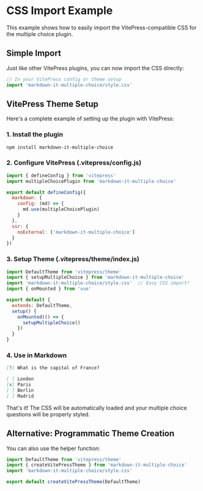 # CSS Import Example

This example shows how to easily import the VitePress-compatible CSS for the multiple choice plugin.

## Simple Import

Just like other VitePress plugins, you can now import the CSS directly:

```js
// In your VitePress config or theme setup
import 'markdown-it-multiple-choice/style.css'
```

## VitePress Theme Setup

Here's a complete example of setting up the plugin with VitePress:

### 1. Install the plugin

```bash
npm install markdown-it-multiple-choice
```

### 2. Configure VitePress (.vitepress/config.js)

```js
import { defineConfig } from 'vitepress'
import multipleChoicePlugin from 'markdown-it-multiple-choice'

export default defineConfig({
  markdown: {
    config: (md) => {
      md.use(multipleChoicePlugin)
    }
  },
  ssr: {
    noExternal: ['markdown-it-multiple-choice']
  }
})
```

### 3. Setup Theme (.vitepress/theme/index.js)

```js
import DefaultTheme from 'vitepress/theme'
import { setupMultipleChoice } from 'markdown-it-multiple-choice'
import 'markdown-it-multiple-choice/style.css'  // Easy CSS import!
import { onMounted } from 'vue'

export default {
  extends: DefaultTheme,
  setup() {
    onMounted(() => {
      setupMultipleChoice()
    })
  }
}
```

### 4. Use in Markdown

```markdown
[?] What is the capital of France?

[ ] London
[x] Paris
[ ] Berlin
[ ] Madrid
```

That's it! The CSS will be automatically loaded and your multiple choice questions will be properly styled.

## Alternative: Programmatic Theme Creation

You can also use the helper function:

```js
import DefaultTheme from 'vitepress/theme'
import { createVitePressTheme } from 'markdown-it-multiple-choice'
import 'markdown-it-multiple-choice/style.css'

export default createVitePressTheme(DefaultTheme)
``` 